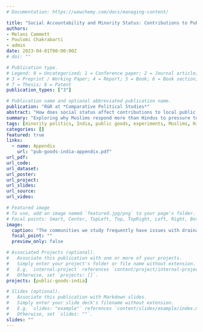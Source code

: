 ```yaml
---
# Documentation: https://wowchemy.com/docs/managing-content/

title: "Social Accountability and Minority Status: Contributions to Public Goods by Hindus and Muslims in Delhi Slums"
authors:
- Melani Cammett
- Poulomi Chakrabarti
- admin
date: 2023-04-01T00:00:00Z
# doi: ""

# Publication type.
# Legend: 0 = Uncategorized; 1 = Conference paper; 2 = Journal article;
# 3 = Preprint / Working Paper; 4 = Report; 5 = Book; 6 = Book section;
# 7 = Thesis; 8 = Patent
publication_types: ["3"]

# Publication name and optional abbreviated publication name.
publication: "R&R at *Comparative Political Studies*"
abstract: "How does social status affect contributions to local public goods? Based on an original survey experiment and qualitative research in slums in Delhi, we examine how persecuted minorities respond to social accountability aimed at promoting cooperation around community sanitation. While mainstream theories of diversity and public goods provision would predict greater willingness to cooperate in majority Hindu and Muslim neighborhoods, we find that mechanisms of social accountability are more effective among Muslims across the board, a group that routinely faces discrimination and violence in India. We propose that this reflects defensive cooperation, or a set of coping strategies in a hostile sociopolitical environment. Muslims with stronger ingroup ties, who are more likely to have developed the social technologies required to promote cooperative behavior, largely drive the effects. Our findings point to a new mechanism that helps to enforce social norms and, hence, public goods provision---the role of *minority status*."
summary: "Exploring why Muslims respond more than Hindus to pressure to contribute to public goods in slums in Delhi, India in a survey experiment from 2018."
tags: [minority politics, India, public goods, experiments, Muslims, Hindus]
categories: []
featured: true
links:
  - name: Appendix
    url: "pub-goods-india-appendix.pdf"
url_pdf:
url_code:
url_dataset:
url_poster:
url_project:
url_slides:
url_source:
url_video:

# Featured image
# To use, add an image named `featured.jpg/png` to your page's folder. 
# Focal points: Smart, Center, TopLeft, Top, TopRight, Left, Right, BottomLeft, Bottom, BottomRight.
image:
  caption: "The communities we study frequently have issues with drainage, as seen in these photos."
  focal_point: ""
  preview_only: false

# Associated Projects (optional).
#   Associate this publication with one or more of your projects.
#   Simply enter your project's folder or file name without extension.
#   E.g. `internal-project` references `content/project/internal-project/index.md`.
#   Otherwise, set `projects: []`.
projects: [public-goods-india]

# Slides (optional).
#   Associate this publication with Markdown slides.
#   Simply enter your slide deck's filename without extension.
#   E.g. `slides: "example"` references `content/slides/example/index.md`.
#   Otherwise, set `slides: ""`.
slides: ""
---
```


